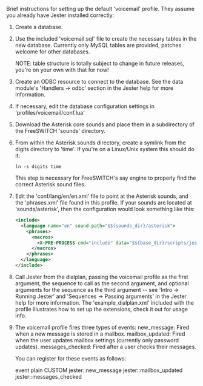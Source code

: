 Brief instructions for setting up the default 'voicemail' profile.  They
assume you already have Jester installed correctly:

1. Create a  database.

2. Use the included 'voicemail.sql' file to create the necessary tables in the
   new database.  Currently only MySQL tables are provided, patches welcome
   for other databases.

   NOTE: table structure is totally subject to change in future releases,
   you're on your own with that for now!

3. Create an ODBC resource to connect to the database.  See the data module's
   'Handlers -> odbc' section in the Jester help for more information.

4. If necessary, edit the database configuration settings in
   'profiles/voicemail/conf.lua'

5. Download the Asterisk core sounds and place them in a subdirectory of the
   FreeSWITCH 'sounds' directory.

6. From within the Asterisk sounds directory, create a symlink from the digits
   directory to 'time'.  If you're on a Linux/Unix system this should do it:

     ```
     ln -s digits time
     ```

   This step is necessary for FreeSWITCH's say engine to properly find the
   correct Asterisk sound files.

7. Edit the 'conf/lang/en/en.xml' file to point at the Asterisk sounds, and
   the 'phrases.xml' file found in this profile.  If your sounds are located at
   'sounds/asterisk', then the configuration would look something like this:
     ```xml
     <include>
       <language name="en" sound-path="$${sounds_dir}/asterisk">
         <phrases>
           <macros>
             <X-PRE-PROCESS cmd="include" data="$${base_dir}/scripts/jester/profiles/voicemail/phrases.xml"/>
           </macros>
         </phrases>
       </language>
     </include>
     ```

8. Call Jester from the dialplan, passing the voicemail profile as the first
   argument, the sequence to call as the second argument, and optional
   arguments for the sequence as the third argument -- see
   'Intro -> Running Jester' and 'Sequences -> Passing arguments'
   in the Jester help for more information. The 'example_dialplan.xml' included
   with the profile illustrates how to set up the extensions, check it out for
   usage info.

9. The voicemail profile fires three types of events:
     new_message:
       Fired when a new message is stored in a mailbox.
     mailbox_updated:
       Fired when the user updates mailbox settings (currently only password
       updates).
     messages_checked:
       Fired after a user checks their messages.

   You can register for these events as follows:

     event plain CUSTOM jester::new_message jester::mailbox_updated jester::messages_checked

